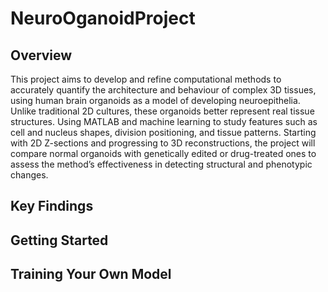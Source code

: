 # NeuroOganoidProject

## Overview
This project aims to develop and refine computational methods to accurately quantify the architecture and behaviour of complex 3D tissues, using human brain organoids as a model of developing neuroepithelia. Unlike traditional 2D cultures, these organoids better represent real tissue structures. Using MATLAB and machine learning to study features such as cell and nucleus shapes, division positioning, and tissue patterns. Starting with 2D Z-sections and progressing to 3D reconstructions, the project will compare normal organoids with genetically edited or drug-treated ones to assess the method’s effectiveness in detecting structural and phenotypic changes.

## Key Findings

## Getting Started

## Training Your Own Model
